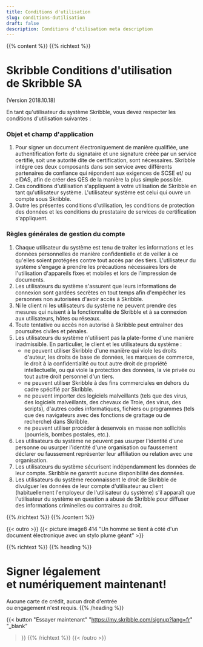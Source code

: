 ```yaml
---
title: Conditions d'utilisation
slug: conditions-dutilisation
draft: false
description: Conditions d'utilisation meta description
---
```


{{% content %}}
{{% richtext %}}
# Skribble Conditions d'utilisation<br>de Skribble SA
(Version 2018.10.18)

En tant qu'utilisateur du système Skribble, vous devez respecter les conditions d'utilisation suivantes :

### Objet et champ d'application
<ol>
  <li>Pour signer un document électroniquement de manière qualifiée, une authentification forte du signataire et une           signature créée par un service certifié, soit une autorité dite de certification, sont nécessaires. Skribble intégre       ces deux composants dans son service avec différents partenaires de confiance qui répondent aux exigences de SCSE et/      ou eIDAS, afin de créer des QES de la manière la plus simple possible.</li>
  <li>Ces conditions d'utilisation s'appliquent à votre utilisation de Skribble en tant qu'utilisateur système.                L'utilisateur système est celui qui ouvre un compte sous Skribble.</li>
  <li>Outre les présentes conditions d'utilisation, les conditions de protection des données et les conditions du              prestataire de services de certification s'appliquent.</li>
</ol>

### Règles générales de gestion du compte
<ol>
  <li>Chaque utilisateur du système est tenu de traiter les informations et les données personnelles de manière confidentielle et de veiller à ce qu'elles soient protégées contre tout accès par des tiers. L'utilisateur du système s'engage à prendre les précautions nécessaires lors de l'utilisation d'appareils fixes et mobiles et lors de l'impression de documents.</li>
  <li>Les utilisateurs du système s'assurent que leurs informations de connexion sont gardées secrètes en tout temps afin d'empêcher les personnes non autorisées d'avoir accès à Skribble.</li>
  <li>Ni le client ni les utilisateurs du système ne peuvent prendre des mesures qui nuisent à la fonctionnalité de Skribble et à sa connexion aux utilisateurs, hôtes ou réseaux.</li>
  <li>Toute tentative ou accès non autorisé à Skribble peut entraîner des poursuites civiles et pénales.
</li>
  <li>Les utilisateurs du système n'utilisent pas la plate-forme d'une manière inadmissible. En particulier, le client et les utilisateurs du système :
      <ul>
        <li>ne peuvent utiliser Skribble d'une manière qui viole les droits d'auteur, les droits de base de données, les   marques de commerce, le droit à la confidentialité ou tout autre droit de propriété intellectuelle, ou qui viole la protection des données, la vie privée ou tout autre droit personnel d'un tiers.</li>
        <li>ne peuvent utiliser Skribble à des fins commerciales en dehors du cadre spécifié par Skribble.</li>
        <li>ne peuvent importer des logiciels malveillants (tels que des virus, des logiciels malveillants, des chevaux de Troie, des virus, des scripts), d'autres codes informatiques, fichiers ou programmes (tels que des navigateurs avec des fonctions de grattage ou de recherche) dans Skribble.</li>
        <li>ne peuvent utiliser procéder à desenvois en masse non sollicités (pourriels, bombes postales, etc.).</li>
      </ul>
    </li>
    <li>Les utilisateurs du système ne peuvent pas usurper l'identité d'une personne ou usurper l'identité d'une organisation ou faussement déclarer ou faussement représenter leur affiliation ou relation avec une organisation.</li>
    <li>Les utilisateurs du système sécurisent indépendamment les données de leur compte. Skribble ne garantit aucune disponibilité des données.</li>
    <li>Les utilisateurs du système reconnaissent le droit de Skribble de divulguer les données de leur compte d'utilisateur au client (habituellement l'employeur de l'utilisateur du système) s'il apparaît que l'utilisateur du système en question a abusé de Skribble pour diffuser des informations criminelles ou contraires au droit.</li>
</ol>
{{% /richtext %}}
{{% /content %}}

[//]: # (--------------------------------------------------------------------------------------------------------------)

{{< outro >}}
{{< picture image8 414 "Un homme se tient à côté d'un document électronique avec un stylo plume géant" >}}

{{% richtext %}}
{{% heading %}}
# Signer légalement <br class="hide-for-mobile">et numériquement maintenant!
Aucune carte de crédit, aucun droit d'entrée <br class="hide-for-mobile">ou engagement n'est requis.
{{% /heading %}}

{{< button
  "Essayer maintenant"
  "https://my.skribble.com/signup?lang=fr"
  "_blank"
>}}
{{% /richtext %}}
{{< /outro >}}
